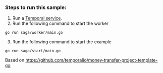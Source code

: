 ### Steps to run this sample:
1) Run a [Temporal service](https://github.com/temporalio/samples-go/tree/main/#how-to-use).
2) Run the following command to start the worker
```
go run saga/worker/main.go
```
3) Run the following command to start the example
```
go run saga/start/main.go
```

Based on https://github.com/temporalio/money-transfer-project-template-go
